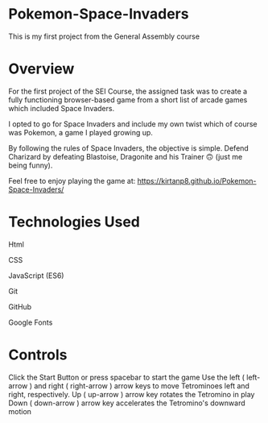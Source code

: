 # Pokemon-Space-Invaders
 This is my first project from the General Assembly course
 
# Overview
For the first project of the SEI Course, the assigned task was to create a fully functioning browser-based game from a short list of arcade games which included Space Invaders.

I opted to go for Space Invaders and include my own twist which of course was Pokemon, a game I played growing up. 

By following the rules of Space Invaders, the objective is simple. Defend Charizard by defeating Blastoise, Dragonite and his Trainer 🙃 (just me being funny). 

Feel free to enjoy playing the game at: https://kirtanp8.github.io/Pokemon-Space-Invaders/

# Technologies Used
Html

CSS

JavaScript (ES6)

Git

GitHub

Google Fonts

# Controls 
Click the Start Button or press spacebar to start the game
Use the left ( left-arrow ) and right ( right-arrow ) arrow keys to move Tetrominoes left and right, respectively.
Up ( up-arrow ) arrow key rotates the Tetromino in play
Down ( down-arrow ) arrow key accelerates the Tetromino's downward motion
